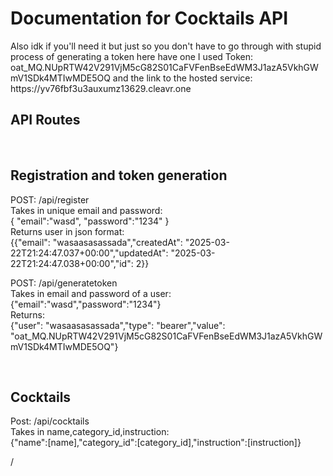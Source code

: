 <h1>Documentation for Cocktails API</h1>
<p>Also idk if you'll need it but just so you don't have to go through with stupid process of generating a token here have one I used Token: oat_MQ.NUpRTW42V291VjM5cG82S01CaFVFenBseEdWM3J1azA5VkhGWmV1SDk4MTIwMDE5OQ and the link to the hosted service: https://yv76fbf3u3auxumz13629.cleavr.one</p>
<h2>API Routes</h2>
<br>
<h2>Registration and token generation</h2>
<p>POST: /api/register <br> Takes in unique email and password:<br>{
    "email":"wasd",
    "password":"1234"
}<br>
Returns user in json format:<br>{{"email": "wasaasasassada","createdAt": "2025-03-22T21:24:47.037+00:00","updatedAt": "2025-03-22T21:24:47.038+00:00","id": 2}}
<p>
<p>POST: /api/generatetoken<br>
Takes in email and password of a user:<br>{"email":"wasd","password":"1234"}<br>
Returns:<br>{"user": "wasaasasassada","type": "bearer","value": "oat_MQ.NUpRTW42V291VjM5cG82S01CaFVFenBseEdWM3J1azA5VkhGWmV1SDk4MTIwMDE5OQ"}</p>
<br>
<h2>Cocktails</h2>
<p>Post: /api/cocktails<br>
Takes in name,category_id,instruction: <br>{"name":[name],"category_id":[category_id],"instruction":[instruction]}</p>

<p>/<p>
